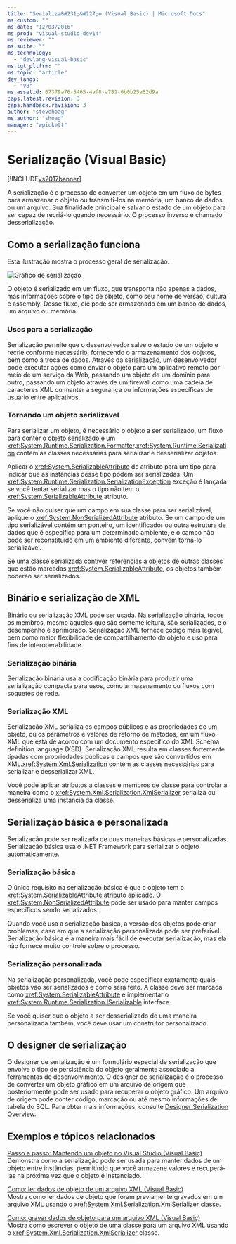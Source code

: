 ```yaml
---
title: "Serializa&#231;&#227;o (Visual Basic) | Microsoft Docs"
ms.custom: ""
ms.date: "12/03/2016"
ms.prod: "visual-studio-dev14"
ms.reviewer: ""
ms.suite: ""
ms.technology: 
  - "devlang-visual-basic"
ms.tgt_pltfrm: ""
ms.topic: "article"
dev_langs: 
  - "VB"
ms.assetid: 67379a76-5465-4af8-a781-0b0b25a62d9a
caps.latest.revision: 3
caps.handback.revision: 3
author: "stevehoag"
ms.author: "shoag"
manager: "wpickett"
---
```

# Serializa&#231;&#227;o (Visual Basic)
[!INCLUDE[vs2017banner](../../../../csharp/includes/vs2017banner.md)]

A serialização é o processo de converter um objeto em um fluxo de bytes para armazenar o objeto ou transmiti\-los na memória, um banco de dados ou um arquivo. Sua finalidade principal é salvar o estado de um objeto para ser capaz de recriá\-lo quando necessário. O processo inverso é chamado desserialização.  
  
## Como a serialização funciona  
 Esta ilustração mostra o processo geral de serialização.  
  
 ![Gráfico de serialização](../../../../csharp/programming-guide/concepts/serialization/media/serialization.png "serialization")  
  
 O objeto é serializado em um fluxo, que transporta não apenas a dados, mas informações sobre o tipo de objeto, como seu nome de versão, cultura e assembly. Desse fluxo, ele pode ser armazenado em um banco de dados, um arquivo ou memória.  
  
### Usos para a serialização  
 Serialização permite que o desenvolvedor salve o estado de um objeto e recrie conforme necessário, fornecendo o armazenamento dos objetos, bem como a troca de dados. Através da serialização, um desenvolvedor pode executar ações como enviar o objeto para um aplicativo remoto por meio de um serviço da Web, passando um objeto de um domínio para outro, passando um objeto através de um firewall como uma cadeia de caracteres XML ou manter a segurança ou informações específicas de usuário entre aplicativos.  
  
### Tornando um objeto serializável  
 Para serializar um objeto, é necessário o objeto a ser serializado, um fluxo para conter o objeto serializado e um <xref:System.Runtime.Serialization.Formatter>.<xref:System.Runtime.Serialization> contém as classes necessárias para serializar e desserializar objetos.  
  
 Aplicar o <xref:System.SerializableAttribute> de atributo para um tipo para indicar que as instâncias desse tipo podem ser serializadas. Um <xref:System.Runtime.Serialization.SerializationException> exceção é lançada se você tentar serializar mas o tipo não tem o <xref:System.SerializableAttribute> atributo.  
  
 Se você não quiser que um campo em sua classe para ser serializável, aplique o <xref:System.NonSerializedAttribute> atributo. Se um campo de um tipo serializável contém um ponteiro, um identificador ou outra estrutura de dados que é específica para um determinado ambiente, e o campo não pode ser reconstituído em um ambiente diferente, convém torná\-lo serializável.  
  
 Se uma classe serializada contiver referências a objetos de outras classes que estão marcadas <xref:System.SerializableAttribute>, os objetos também poderão ser serializados.  
  
## Binário e serialização de XML  
 Binário ou serialização XML pode ser usada. Na serialização binária, todos os membros, mesmo aqueles que são somente leitura, são serializados, e o desempenho é aprimorado. Serialização XML fornece código mais legível, bem como maior flexibilidade de compartilhamento do objeto e uso para fins de interoperabilidade.  
  
### Serialização binária  
 Serialização binária usa a codificação binária para produzir uma serialização compacta para usos, como armazenamento ou fluxos com soquetes de rede.  
  
### Serialização XML  
 Serialização XML serializa os campos públicos e as propriedades de um objeto, ou os parâmetros e valores de retorno de métodos, em um fluxo XML que está de acordo com um documento específico do XML Schema definition language \(XSD\). Serialização XML resulta em classes fortemente tipadas com propriedades públicas e campos que são convertidos em XML.<xref:System.Xml.Serialization> contém as classes necessárias para serializar e desserializar XML.  
  
 Você pode aplicar atributos a classes e membros de classe para controlar a maneira como o <xref:System.Xml.Serialization.XmlSerializer> serializa ou desserializa uma instância da classe.  
  
## Serialização básica e personalizada  
 Serialização pode ser realizada de duas maneiras básicas e personalizadas. Serialização básica usa o .NET Framework para serializar o objeto automaticamente.  
  
### Serialização básica  
 O único requisito na serialização básica é que o objeto tem o <xref:System.SerializableAttribute> atributo aplicado. O <xref:System.NonSerializedAttribute> pode ser usado para manter campos específicos sendo serializados.  
  
 Quando você usa a serialização básica, a versão dos objetos pode criar problemas, caso em que a serialização personalizada pode ser preferível. Serialização básica é a maneira mais fácil de executar serialização, mas ela não fornece muito controle sobre o processo.  
  
### Serialização personalizada  
 Na serialização personalizada, você pode especificar exatamente quais objetos vão ser serializados e como será feito. A classe deve ser marcada como <xref:System.SerializableAttribute> e implementar o <xref:System.Runtime.Serialization.ISerializable> interface.  
  
 Se você quiser que o objeto a ser desserializado de uma maneira personalizada também, você deve usar um construtor personalizado.  
  
## O designer de serialização  
 O designer de serialização é um formulário especial de serialização que envolve o tipo de persistência do objeto geralmente associado a ferramentas de desenvolvimento. O designer de serialização é o processo de converter um objeto gráfico em um arquivo de origem que posteriormente pode ser usado para recuperar o objeto gráfico. Um arquivo de origem pode conter código, marcação ou até mesmo informações de tabela do SQL. Para obter mais informações, consulte [Designer Serialization Overview](../Topic/Designer%20Serialization%20Overview.md).  
  
##  <a name="BKMK_RelatedTopics"></a> Exemplos e tópicos relacionados  
 [Passo a passo: Mantendo um objeto no Visual Studio \(Visual Basic\)](../../../../visual-basic/programming-guide/concepts/serialization/walkthrough-persisting-an-object-in-visual-studio.md)  
 Demonstra como a serialização pode ser usada para manter dados de um objeto entre instâncias, permitindo que você armazene valores e recuperá\-las na próxima vez que o objeto é instanciado.  
  
 [Como: ler dados de objeto de um arquivo XML \(Visual Basic\)](../../../../visual-basic/programming-guide/concepts/serialization/how-to-read-object-data-from-an-xml-file.md)  
 Mostra como ler dados de objeto que foram previamente gravados em um arquivo XML usando o <xref:System.Xml.Serialization.XmlSerializer> classe.  
  
 [Como: gravar dados de objeto para um arquivo XML \(Visual Basic\)](../../../../visual-basic/programming-guide/concepts/serialization/how-to-write-object-data-to-an-xml-file.md)  
 Mostra como escrever o objeto de uma classe para um arquivo XML usando o <xref:System.Xml.Serialization.XmlSerializer> classe.